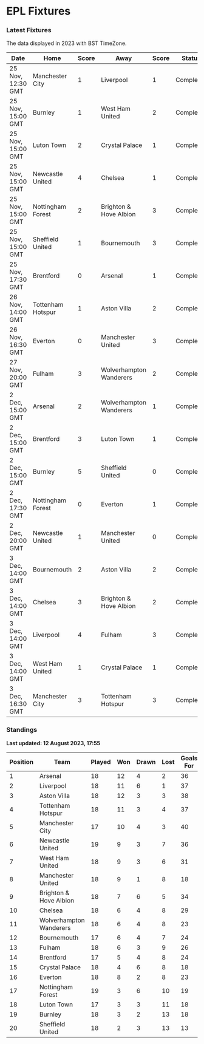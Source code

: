 # EPL Fixtures

### Latest Fixtures

The data displayed in 2023 with BST TimeZone.

<!-- START_TABLE -->
| Date | Home | Score | Away | Score | Status |
|-------------|--------|--------------|--------|--------------|--------|
| 25 Nov, 12:30 GMT | Manchester City | 1 | Liverpool | 1 | Completed |
| 25 Nov, 15:00 GMT | Burnley | 1 | West Ham United | 2 | Completed |
| 25 Nov, 15:00 GMT | Luton Town | 2 | Crystal Palace | 1 | Completed |
| 25 Nov, 15:00 GMT | Newcastle United | 4 | Chelsea | 1 | Completed |
| 25 Nov, 15:00 GMT | Nottingham Forest | 2 | Brighton & Hove Albion | 3 | Completed |
| 25 Nov, 15:00 GMT | Sheffield United | 1 | Bournemouth | 3 | Completed |
| 25 Nov, 17:30 GMT | Brentford | 0 | Arsenal | 1 | Completed |
| 26 Nov, 14:00 GMT | Tottenham Hotspur | 1 | Aston Villa | 2 | Completed |
| 26 Nov, 16:30 GMT | Everton | 0 | Manchester United | 3 | Completed |
| 27 Nov, 20:00 GMT | Fulham | 3 | Wolverhampton Wanderers | 2 | Completed |
| 2 Dec, 15:00 GMT | Arsenal | 2 | Wolverhampton Wanderers | 1 | Completed |
| 2 Dec, 15:00 GMT | Brentford | 3 | Luton Town | 1 | Completed |
| 2 Dec, 15:00 GMT | Burnley | 5 | Sheffield United | 0 | Completed |
| 2 Dec, 17:30 GMT | Nottingham Forest | 0 | Everton | 1 | Completed |
| 2 Dec, 20:00 GMT | Newcastle United | 1 | Manchester United | 0 | Completed |
| 3 Dec, 14:00 GMT | Bournemouth | 2 | Aston Villa | 2 | Completed |
| 3 Dec, 14:00 GMT | Chelsea | 3 | Brighton & Hove Albion | 2 | Completed |
| 3 Dec, 14:00 GMT | Liverpool | 4 | Fulham | 3 | Completed |
| 3 Dec, 14:00 GMT | West Ham United | 1 | Crystal Palace | 1 | Completed |
| 3 Dec, 16:30 GMT | Manchester City | 3 | Tottenham Hotspur | 3 | Completed |
<!-- END_TABLE -->

### Standings

**Last updated: 12 August 2023, 17:55**

<!-- START_STANDINGS -->
| Position | Team | Played | Won | Drawn | Lost | Goals For | Goals Against | Goal Difference | Points |
|----------|------|--------|-----|-------|------|-----------|---------------|-----------------|--------|
| 1 | Arsenal | 18 | 12 | 4 | 2 | 36 | 16 | 20 | 40 |
| 2 | Liverpool | 18 | 11 | 6 | 1 | 37 | 16 | 21 | 39 |
| 3 | Aston Villa | 18 | 12 | 3 | 3 | 38 | 22 | 16 | 39 |
| 4 | Tottenham Hotspur | 18 | 11 | 3 | 4 | 37 | 24 | 13 | 36 |
| 5 | Manchester City | 17 | 10 | 4 | 3 | 40 | 20 | 20 | 34 |
| 6 | Newcastle United | 19 | 9 | 3 | 7 | 36 | 22 | 14 | 30 |
| 7 | West Ham United | 18 | 9 | 3 | 6 | 31 | 30 | 1 | 30 |
| 8 | Manchester United | 18 | 9 | 1 | 8 | 18 | 23 | -5 | 28 |
| 9 | Brighton & Hove Albion | 18 | 7 | 6 | 5 | 34 | 31 | 3 | 27 |
| 10 | Chelsea | 18 | 6 | 4 | 8 | 29 | 28 | 1 | 22 |
| 11 | Wolverhampton Wanderers | 18 | 6 | 4 | 8 | 23 | 30 | -7 | 22 |
| 12 | Bournemouth | 17 | 6 | 4 | 7 | 24 | 32 | -8 | 22 |
| 13 | Fulham | 18 | 6 | 3 | 9 | 26 | 31 | -5 | 21 |
| 14 | Brentford | 17 | 5 | 4 | 8 | 24 | 24 | 0 | 19 |
| 15 | Crystal Palace | 18 | 4 | 6 | 8 | 18 | 26 | -8 | 18 |
| 16 | Everton | 18 | 8 | 2 | 8 | 23 | 22 | 1 | 16 |
| 17 | Nottingham Forest | 19 | 3 | 6 | 10 | 19 | 33 | -14 | 15 |
| 18 | Luton Town | 17 | 3 | 3 | 11 | 18 | 32 | -14 | 12 |
| 19 | Burnley | 18 | 3 | 2 | 13 | 18 | 36 | -18 | 11 |
| 20 | Sheffield United | 18 | 2 | 3 | 13 | 13 | 44 | -31 | 9 |
<!-- END_STANDINGS -->
